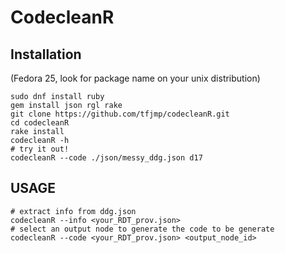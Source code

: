 # CodecleanR

## Installation

(Fedora 25, look for package name on your unix distribution)

```
sudo dnf install ruby
gem install json rgl rake
git clone https://github.com/tfjmp/codecleanR.git
cd codecleanR
rake install
codecleanR -h
# try it out!
codecleanR --code ./json/messy_ddg.json d17
```

## USAGE

```
# extract info from ddg.json
codecleanR --info <your_RDT_prov.json>
# select an output node to generate the code to be generate
codecleanR --code <your_RDT_prov.json> <output_node_id>
```
